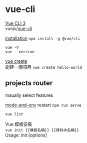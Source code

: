 # vue-cli

[Vue CLI 3](https://cli.vuejs.org/)  
vuejs/[vue-cli](https://github.com/vuejs/vue-cli)  

[installation](https://cli.vuejs.org/guide/installation.html) `npm install -g @vue/cli`  

`vue -V`  
`vue --version`  


[vue create](https://cli.vuejs.org/zh/guide/creating-a-project.html)  
創建一個項目 `vue create hello-world`  

## projects router 
maually select features  

[mode-and-env](https://cli.vuejs.org/guide/mode-and-env.html#modes) restart `npm run serve`  

`vue list`  
  
Vue 模板安裝  
`vue init {‌{模板名稱}} {‌{資料夾名稱}} `  
Usage: init [options] <template> <app-name>  


Command vue init requires a global addon to be installed.
Please run `npm install -g @vue/cli-init` and try again.

 
`vue init webpack my-project`  

? Use ESLint to lint your code? (Y/n)  `n`    
? set up unit tests (Y/n)  `n`    
? Setup e2e tests with Nightwatch? (Y/n) `n`    


To get started:  
  `cd my-project`  
  `npm run dev`  

I  Your application is running here: http://localhost:8080

安裝所需套件 (在目標資料夾下，每個專案只有第一次需要執行)
`npm install` 

運行 Vue + Webpack  
`npm run dev` 

編譯 Production 版本  
`npm run build`   

# projects

Components [組件基礎研究](https://cn.vuejs.org/v2/guide/components.html)    
`$ cd components`  
`$ yarn serve`  